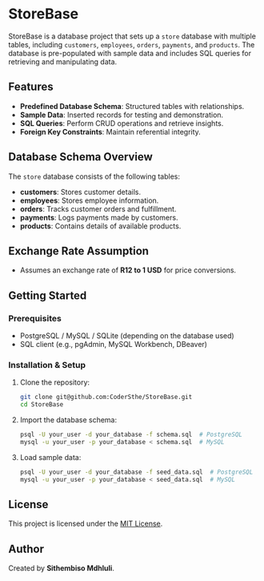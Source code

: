 # StoreBase

StoreBase is a database project that sets up a `store` database with multiple tables, including `customers`, `employees`, `orders`, `payments`, and `products`. The database is pre-populated with sample data and includes SQL queries for retrieving and manipulating data.

## Features
- **Predefined Database Schema**: Structured tables with relationships.
- **Sample Data**: Inserted records for testing and demonstration.
- **SQL Queries**: Perform CRUD operations and retrieve insights.
- **Foreign Key Constraints**: Maintain referential integrity.

## Database Schema Overview
The `store` database consists of the following tables:
- **customers**: Stores customer details.
- **employees**: Stores employee information.
- **orders**: Tracks customer orders and fulfillment.
- **payments**: Logs payments made by customers.
- **products**: Contains details of available products.

## Exchange Rate Assumption
- Assumes an exchange rate of **R12 to 1 USD** for price conversions.

## Getting Started
### Prerequisites
- PostgreSQL / MySQL / SQLite (depending on the database used)
- SQL client (e.g., pgAdmin, MySQL Workbench, DBeaver)

### Installation & Setup
1. Clone the repository:
   ```sh
   git clone git@github.com:CoderSthe/StoreBase.git
   cd StoreBase
   ```
2. Import the database schema:
   ```sh
   psql -U your_user -d your_database -f schema.sql  # PostgreSQL
   mysql -u your_user -p your_database < schema.sql  # MySQL
   ```
3. Load sample data:
   ```sh
   psql -U your_user -d your_database -f seed_data.sql  # PostgreSQL
   mysql -u your_user -p your_database < seed_data.sql  # MySQL
   ```

## License
This project is licensed under the [MIT License](https://opensource.org/license/MIT).

## Author
Created by **Sithembiso Mdhluli**.
